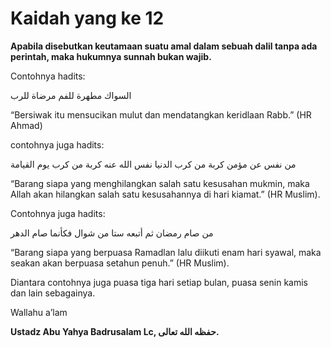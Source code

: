 # Kaidah yang ke 12

<b>Apabila disebutkan keutamaan suatu amal dalam sebuah dalil tanpa ada perintah, maka hukumnya sunnah bukan wajib.</b>

<p align="justify">
Contohnya hadits:

السواك مطهرة للفم مرضاة للرب

“Bersiwak itu mensucikan mulut dan mendatangkan keridlaan Rabb.” (HR Ahmad)

contohnya juga hadits:

من نفس عن مؤمن كربة من كرب الدنيا نفس الله عنه كربة من كرب يوم القيامة

“Barang siapa yang menghilangkan salah satu kesusahan mukmin, maka Allah akan hilangkan salah satu kesusahannya di hari kiamat.”  (HR Muslim).

Contohnya juga hadits:

من صام رمضان ثم أتبعه ستا من شوال فكأنما صام الدهر

“Barang siapa yang berpuasa Ramadlan lalu diikuti enam hari syawal, maka seakan akan berpuasa setahun penuh.”  (HR Muslim).

Diantara contohnya juga puasa tiga hari setiap bulan, puasa senin kamis dan lain sebagainya.
</p>

Wallahu a’lam

<b>Ustadz Abu Yahya Badrusalam Lc, حفظه الله تعالى.</b>
